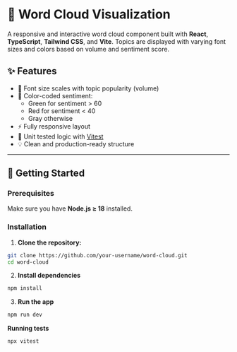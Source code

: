 # 🧠 Word Cloud Visualization

A responsive and interactive word cloud component built with **React**, **TypeScript**, **Tailwind CSS**, and **Vite**. Topics are displayed with varying font sizes and colors based on volume and sentiment score.

## ✨ Features

- 📏 Font size scales with topic popularity (volume)
- 🎨 Color-coded sentiment:
  - Green for sentiment > 60
  - Red for sentiment < 40
  - Gray otherwise
- ⚡ Fully responsive layout
- 🧪 Unit tested logic with [Vitest](https://vitest.dev/)
- 💡 Clean and production-ready structure

---

## 🚀 Getting Started

### Prerequisites

Make sure you have **Node.js ≥ 18** installed.

### Installation

1. **Clone the repository:**

```bash
git clone https://github.com/your-username/word-cloud.git
cd word-cloud
```

2. **Install dependencies**

```bash
npm install
```

3. **Run the app**

```bash
npm run dev
```

**Running tests**

```bash
npx vitest
```
